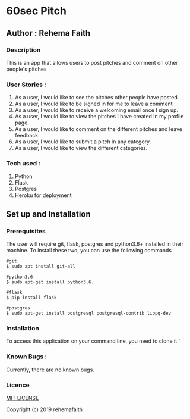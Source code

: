 # 60sec Pitch 

##  Author : Rehema Faith

### Description
This is an app that allows users to post pitches and comment on other people's pitches

### User Stories :
1. As a user, I would like to see the pitches other people have posted.
1. As a user, I would like to be signed in for me to leave a comment
1. As a user, I would like to receive a welcoming email once I sign up.
1. As a user, I would like to view the pitches I have created in my profile page.
1. As a user, I would like to comment on the different pitches and leave feedback.
1. As a user, I would like to submit a pitch in any category.
1. As a user, I would like to view the different categories.


### Tech used : 
1. Python
2. Flask
3. Postgres
4. Heroku for deployment

## Set up and Installation
### Prerequisites
The user will require git, flask, postgres and python3.6+ installed in their machine.
To install these two, you can use the following commands
```
#git
$ sudo apt install git-all

#python3.6
$ sudo apt-get install python3.6.

#flask
$ pip install flask

#postgres
$ sudo apt-get install postgresql postgresql-contrib libpq-dev
```

### Installation
To access this application on your command line, you need to clone it 
`

### Known Bugs :
Currently, there are no known bugs. 

### Licence
[MIT LICENSE](LICENSE)

Copyright (c) 2019 rehemafaith
